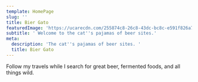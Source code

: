 ```yaml
---
template: HomePage
slug: ''
title: Bier Gato
featuredImage: 'https://ucarecdn.com/255874c8-26c8-43dc-bc8c-e591f826a79d/'
subtitle: ' Welcome to the cat''s pajamas of beer sites.'
meta:
  description: 'The cat''s pajamas of beer sites. '
  title: Bier Gato
---
```

Follow my travels while I search for great beer, fermented foods, and all things wild.
